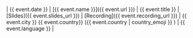 | {{ event.date }} | [{{ event.name }}]({{ event.url }}) | {{ event.title }} | [Slides]({{ event.slides_url }}) | [Recording]({{ event.recording_url }}) | {{ event.city }} {{ event.country}} ({{ event.country | country_emoji }} ) | {{ event.language }} |